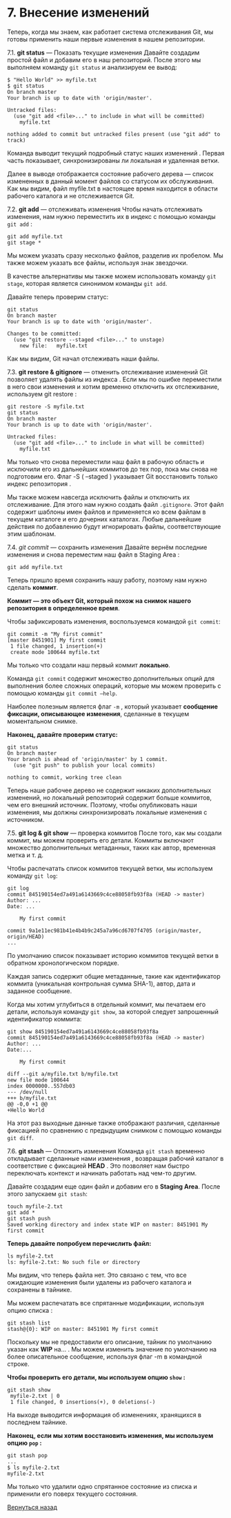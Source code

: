 # 7. Внесение изменений

Теперь, когда мы знаем, как работает система отслеживания Git, мы готовы применить наши первые изменения в нашем репозитории.

7.1. **git status** — Показать текущие изменения
Давайте создадим простой файл и добавим его в наш репозиторий. После этого мы выполняем команду `git status` и анализируем ее вывод:
```
$ "Hello World" >> myfile.txt
$ git status
On branch master
Your branch is up to date with 'origin/master'.

Untracked files:
  (use "git add <file>..." to include in what will be committed)
    myfile.txt

nothing added to commit but untracked files present (use "git add" to track)
```
Команда выводит текущий подробный статус наших изменений . Первая часть показывает, синхронизированы ли локальная и удаленная ветки.

Далее в выводе отображается состояние рабочего дерева — список измененных в данный момент файлов со статусом их обслуживания. Как мы видим, файл myfile.txt в настоящее время находится в области рабочего каталога и не отслеживается Git.

7.2. **git add** — отслеживать изменения
Чтобы начать отслеживать изменения, нам нужно переместить их в индекс с помощью команды `git add` :
```
git add myfile.txt
git stage *
```
Мы можем указать сразу несколько файлов, разделив их пробелом. Мы также можем указать все файлы, используя знак звездочки.

В качестве альтернативы мы также можем использовать команду `git stage`, которая является синонимом команды `git add`.

Давайте теперь проверим статус:

```
git status
On branch master
Your branch is up to date with 'origin/master'.

Changes to be committed:
  (use "git restore --staged <file>..." to unstage)
    new file:   myfile.txt
```
Как мы видим, Git начал отслеживать наши файлы.

7.3. **git restore & gitignore** — отменить отслеживание изменений
Git позволяет удалять файлы из индекса . Если мы по ошибке переместили в него свои изменения и хотим временно отключить их отслеживание, используем git restore :
```
git restore -S myfile.txt
git status
On branch master
Your branch is up to date with 'origin/master'.

Untracked files:
  (use "git add <file>..." to include in what will be committed)
    myfile.txt
```
Мы только что снова переместили наш файл в рабочую область и исключили его из дальнейших коммитов до тех пор, пока мы снова не подготовим его. Флаг -S ( –staged ) указывает Git восстановить только индекс репозитория .

Мы также можем навсегда исключить файлы и отключить их отслеживание. Для этого нам нужно создать файл `.gitignore`. Этот файл содержит шаблоны имен файлов и применяется ко всем файлам в текущем каталоге и его дочерних каталогах. Любые дальнейшие действия по добавлению будут игнорировать файлы, соответствующие этим шаблонам.

7.4. *git commit* — сохранить изменения
Давайте вернём последние изменения и снова переместим наш файл в Staging Area :
```
git add myfile.txt
```
Теперь пришло время сохранить нашу работу, поэтому нам нужно сделать **коммит**.

**Коммит — это объект Git, который похож на снимок нашего репозитория в определенное время**.

Чтобы зафиксировать изменения, воспользуемся командой `git commit`:
```
git commit -m "My first commit"
[master 8451901] My first commit
 1 file changed, 1 insertion(+)
 create mode 100644 myfile.txt
```
Мы только что создали наш первый коммит **локально**.

Команда `git commit` содержит множество дополнительных опций для выполнения более сложных операций, которые мы можем проверить с помощью команды `git commit –help`.

Наиболее полезным является флаг `-m` , который указывает **сообщение фиксации, описывающее изменения**, сделанные в текущем моментальном снимке.

**Наконец, давайте проверим статус:**
```
git status
On branch master
Your branch is ahead of 'origin/master' by 1 commit.
  (use "git push" to publish your local commits)

nothing to commit, working tree clean
```
Теперь наше рабочее дерево не содержит никаких дополнительных изменений, но локальный репозиторий содержит больше коммитов, чем его внешний источник. Поэтому, чтобы опубликовать наши изменения, мы должны синхронизировать локальные изменения с источником.

7.5. **git log & git show** — проверка коммитов
После того, как мы создали коммит, мы можем проверить его детали. Коммиты включают множество дополнительных метаданных, таких как автор, временная метка и т. д.

Чтобы распечатать список коммитов текущей ветки, мы используем команду `git log`:
```
git log
commit 845190154ed7a491a6143669c4ce88058fb93f8a (HEAD -> master)
Author: ...
Date: ...

    My first commit

commit 9a1e11ec981b41e4b4b9c245a7a96cd6707f4705 (origin/master, origin/HEAD)
...
```

По умолчанию список показывает историю коммитов текущей ветки в обратном хронологическом порядке.

Каждая запись содержит общие метаданные, такие как идентификатор коммита (уникальная контрольная сумма SHA-1), автор, дата и заданное сообщение.

Когда мы хотим углубиться в отдельный коммит, мы печатаем его детали, используя команду `git show`, за которой следует запрошенный идентификатор коммита:
```
git show 845190154ed7a491a6143669c4ce88058fb93f8a
commit 845190154ed7a491a6143669c4ce88058fb93f8a (HEAD -> master)
Author: ...
Date:...

    My first commit

diff --git a/myfile.txt b/myfile.txt
new file mode 100644
index 0000000..557db03
--- /dev/null
+++ b/myfile.txt
@@ -0,0 +1 @@
+Hello World
```
На этот раз выходные данные также отображают различия, сделанные фиксацией по сравнению с предыдущим снимком с помощью команды `git diff`.

7.6. **git stash** — Отложить изменения
Команда `git stash` временно откладывает сделанные нами изменения , возвращая рабочий каталог в соответствие с фиксацией **HEAD** . Это позволяет нам быстро переключать контекст и начинать работать над чем-то другим.

Давайте создадим еще один файл и добавим его в **Staging Area**. После этого запускаем `git stash`:
```
touch myfile-2.txt
git add *
git stash push
Saved working directory and index state WIP on master: 8451901 My first commit
```
**Теперь давайте попробуем перечислить файл:**

```
ls myfile-2.txt
ls: myfile-2.txt: No such file or directory
```
Мы видим, что теперь файла нет. Это связано с тем, что все ожидающие изменения были удалены из рабочего каталога и сохранены в тайнике.

Мы можем распечатать все спрятанные модификации, используя опцию списка :
```
git stash list
stash@{0}: WIP on master: 8451901 My first commit
```
Поскольку мы не предоставили его описание, тайник по умолчанию указан как **WIP** на… . Мы можем изменить значение по умолчанию на более описательное сообщение, используя флаг -m в командной строке.

**Чтобы проверить его детали, мы используем опцию `show` :**
```
git stash show
 myfile-2.txt | 0
 1 file changed, 0 insertions(+), 0 deletions(-)
```
На выходе выводится информация об изменениях, хранящихся в последнем тайнике.

**Наконец, если мы хотим восстановить изменения, мы используем опцию `pop` :**
```
git stash pop
...
$ ls myfile-2.txt 
myfile-2.txt
```
Мы только что удалили одно спрятанное состояние из списка и применили его поверх текущего состояния.

[Вернуться назад](../readme.md)